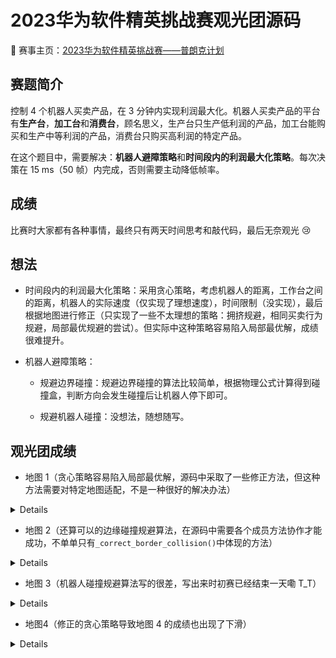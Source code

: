 # 2023华为软件精英挑战赛观光团源码

:link: 赛事主页：[2023华为软件精英挑战赛——普朗克计划](https://competition.huaweicloud.com/codecraft2023)


## 赛题简介

控制 4 个机器人买卖产品，在 3 分钟内实现利润最大化。机器人买卖产品的平台有**生产台**，**加工台**和**消费台**，顾名思义，生产台只生产低利润的产品，加工台能购买和生产中等利润的产品，消费台只购买高利润的特定产品。

在这个题目中，需要解决：**机器人避障策略**和**时间段内的利润最大化策略**。每次决策在 15 ms（50 帧）内完成，否则需要主动降低帧率。


## 成绩

比赛时大家都有各种事情，最终只有两天时间思考和敲代码，最后无奈观光 :cry: 


## 想法

- 时间段内的利润最大化策略：采用贪心策略，考虑机器人的距离，工作台之间的距离，机器人的实际速度（仅实现了理想速度），时间限制（没实现），最后根据地图进行修正（只实现了一些不太理想的策略：拥挤规避，相同买卖行为规避，局部最优规避的尝试）。但实际中这种策略容易陷入局部最优解，成绩很难提升。

- 机器人避障策略：

    - 规避边界碰撞：规避边界碰撞的算法比较简单，根据物理公式计算得到碰撞盒，判断方向会发生碰撞后让机器人停下即可。

    - 规避机器人碰撞：没想法，随想随写。


## 观光团成绩

- 地图 1（贪心策略容易陷入局部最优解，源码中采取了一些修正方法，但这种方法需要对特定地图适配，不是一种很好的解决办法）

<details>


https://user-images.githubusercontent.com/47910035/227846121-a3ec2f06-026e-4571-ba2b-a750ed0b5c5c.mp4


</details>

- 地图 2（还算可以的边缘碰撞规避算法，在源码中需要各个成员方法协作才能成功，不单单只有`_correct_border_collision()`中体现的方法）

<details>


https://user-images.githubusercontent.com/47910035/227846145-12e975e8-5f45-43bc-a51d-79bbfb065616.mp4


</details>

- 地图 3（机器人碰撞规避算法写的很差，写出来时初赛已经结束一天嘞 T_T）

<details>


https://user-images.githubusercontent.com/47910035/227846154-ec5202b9-d42b-43de-972d-845ea12d6133.mp4


</details>

- 地图4（修正的贪心策略导致地图 4 的成绩也出现了下滑）

<details>


https://user-images.githubusercontent.com/47910035/227846170-738c4347-f133-471b-8465-15038446535e.mp4


</details>
